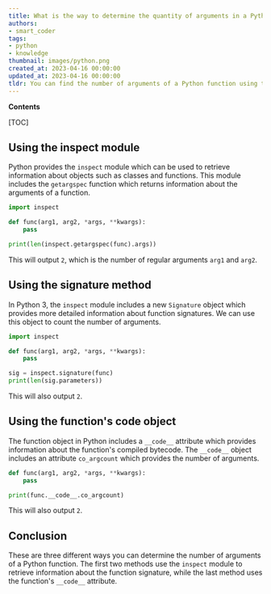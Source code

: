 ```yaml
---
title: What is the way to determine the quantity of arguments in a Python function?
authors:
- smart_coder
tags:
- python
- knowledge
thumbnail: images/python.png
created_at: 2023-04-16 00:00:00
updated_at: 2023-04-16 00:00:00
tldr: You can find the number of arguments of a Python function using the `func.\_\_code\_\_.co\_argcount` attribute.
---
```


**Contents**

[TOC]

## Using the inspect module
Python provides the `inspect` module which can be used to retrieve information about objects such as classes and functions. This module includes the `getargspec` function which returns information about the arguments of a function.

```python
import inspect

def func(arg1, arg2, *args, **kwargs):
    pass

print(len(inspect.getargspec(func).args))
```

This will output `2`, which is the number of regular arguments `arg1` and `arg2`.


## Using the signature method
In Python 3, the `inspect` module includes a new `Signature` object which provides more detailed information about function signatures. We can use this object to count the number of arguments.

```python
import inspect

def func(arg1, arg2, *args, **kwargs):
    pass

sig = inspect.signature(func)
print(len(sig.parameters))
```

This will also output `2`.

## Using the function's __code__ object
The function object in Python includes a `__code__` attribute which provides information about the function's compiled bytecode. The `__code__` object includes an attribute `co_argcount` which provides the number of arguments.

```python
def func(arg1, arg2, *args, **kwargs):
    pass

print(func.__code__.co_argcount)
```

This will also output `2`.

## Conclusion
These are three different ways you can determine the number of arguments of a Python function. The first two methods use the `inspect` module to retrieve information about the function signature, while the last method uses the function's `__code__` attribute.
